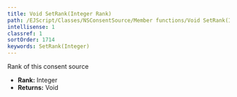 ```yaml
---
title: Void SetRank(Integer Rank)
path: /EJScript/Classes/NSConsentSource/Member functions/Void SetRank(Integer p_0)
intellisense: 1
classref: 1
sortOrder: 1714
keywords: SetRank(Integer)
---
```



Rank of this consent source



* **Rank:** Integer
* **Returns:** Void


